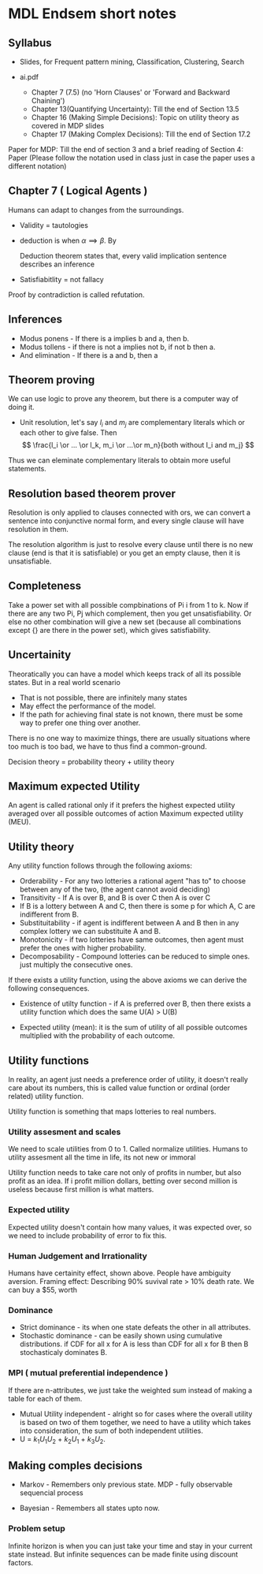 # MDL Endsem short notes

## Syllabus

- Slides, for Frequent pattern mining, Classification, Clustering, Search

- ai.pdf
  - Chapter 7 (7.5) (no 'Horn Clauses' or 'Forward and Backward Chaining')
  - Chapter 13(Quantifying Uncertainty): Till the end of Section 13.5
  - Chapter 16 (Making Simple Decisions): Topic on utility theory as
    covered in MDP slides
  - Chapter 17 (Making Complex Decisions): Till the end of Section 17.2

Paper for MDP: Till the end of section 3 and a brief reading of Section 4: Paper
(Please follow the notation used in class just in case the paper uses a
different notation)

## Chapter 7 ( Logical Agents )

Humans can adapt to changes from the surroundings.

- Validity = tautologies
- deduction is when $\alpha \implies \beta$. By

  Deduction theorem states that, every valid implication sentence describes an
  inference

- Satisfiabitlity = not fallacy

Proof by contradiction is called refutation.

## Inferences

- Modus ponens - If there is a implies b and a, then b.
- Modus tollens - if there is not a implies not b, if not b then a.
- And elimination - If there is a and b, then a

## Theorem proving

We can use logic to prove any theorem, but there is a computer way of
doing it.

- Unit resolution, let's say $l_i$ and $m_j$ are complementary literals
  which or each other to give false. Then
  $$ \frac{l_i \or ... \or l_k, m_i \or ...\or m_n}{both without l_i and m_j} $$

Thus we can eleminate complementary literals to obtain more useful statements.

## Resolution based theorem prover

Resolution is only applied to clauses connected with ors, we can convert a
sentence into conjunctive normal form, and every single clause will have
resolution in them.

The resolution algorithm is just to resolve every clause until there is no
new clause (end is that it is satisfiable) or you get an empty clause, then
it is unsatisfiable.

## Completeness

Take a power set with all possible compbinations of Pi i from 1 to k.
Now if there are any two Pi, Pj which complement, then you get unsatisfiability.
Or else no other combination will give a new set (because all combinations
except {} are there in the power set), which gives satisfiability.

## Uncertainity

Theoratically you can have a model which keeps track of all its possible states.
But in a real world scenario

- That is not possible, there are infinitely many states
- May effect the performance of the model.
- If the path for achieving final state is not known, there must be some way to
  prefer one thing over another.

There is no one way to maximize things, there are usually situations where
too much is too bad, we have to thus find a common-ground.

Decision theory = probability theory + utility theory

## Maximum expected Utility

An agent is called rational only if it prefers the highest expected utility
averaged over all possible outcomes of action Maximum expected utility (MEU).

## Utility theory

Any utility function follows through the following axioms:

- Orderability - For any two lotteries a rational agent "has to" to choose
  between any of the two, (the agent cannot avoid deciding)
- Transitivity - If A is over B, and B is over C then A is over C
- If B is a lottery between A and C, then there is some p for which
  A, C are indifferent from B.
- Substituitability - if agent is indifferent between A and B then in any
  complex lottery we can substituite A and B.
- Monotonicity - if two lotteries have same outcomes, then agent must prefer the
  ones with higher probability.
- Decomposability - Compound lotteries can be reduced to simple ones. just
  multiply the consecutive ones.

If there exists a utility function, using the above axioms we can derive the
following consequences.

- Existence of utilty function - if A is preferred over B, then there exists a
  utility function which does the same U(A) > U(B)

- Expected utility (mean): it is the sum of utility of all possible outcomes
  multiplied with the probability of each outcome.

## Utility functions

In reality, an agent just needs a preference order of utility, it doesn't really
care about its numbers, this is called value function or ordinal (order related)
utility function.

Utility function is something that maps lotteries to real numbers.

### Utility assesment and scales

We need to scale utilities from 0 to 1. Called normalize utilities.
Humans to utility assesment all the time in life, its not new or immoral

Utility function needs to take care not only of profits in number, but also
profit as an idea. If i profit million dollars, betting over second million is
useless because first million is what matters.

### Expected utility

Expected utility doesn't contain how many values, it was expected over, so we
need to include probability of error to fix this.

### Human Judgement and Irrationality

Humans have certainity effect, shown above. People have ambiguity aversion.
Framing effect: Describing 90% suvival rate > 10% death rate.
We can buy a $55, worth

### Dominance

- Strict dominance - its when one state defeats the other in all attributes.
- Stochastic dominance - can be easily shown using cumulative distributions.
  if CDF for all x for A is less than CDF for all x for B then B stochasticaly
  dominates B.

### MPI ( mutual preferential independence )

If there are n-attributes, we just take the weighted sum instead of making a
table for each of them.

- Mutual Utility independent - alright so for cases where the overall utility is
  based on two of them together, we need to have a utility which takes into
  consideration, the sum of both independent utilities.
- U = $k_1U_1U_2$ + $k_2U_1$ + $k_3U_2$.

## Making comples decisions

- Markov - Remembers only previous state.
  MDP - fully observable sequencial process

- Bayesian - Remembers all states upto now.

### Problem setup

Infinite horizon is when you can just take your time and stay in your current
state instead. But infinite sequences can be made finite using discount factors.
